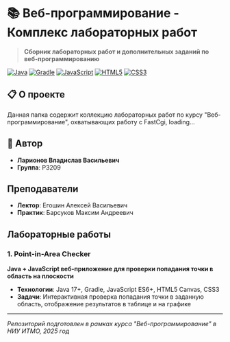 # 📚 Веб-программирование - Комплекс лабораторных работ

> **Сборник лабораторных работ и дополнительных заданий по веб-программированию**

[![Java](https://img.shields.io/badge/Java-17+-blue.svg)](https://www.java.com/)
[![Gradle](https://img.shields.io/badge/Gradle-8+-green.svg)](https://gradle.org)
[![JavaScript](https://img.shields.io/badge/JavaScript-ES6+-yellow.svg)](https://javascript.info)
[![HTML5](https://img.shields.io/badge/HTML5-Canvas-orange.svg)](https://developer.mozilla.org/)
[![CSS3](https://img.shields.io/badge/CSS3-Responsive-blue.svg)](https://developer.mozilla.org/)

## 📋 О проекте

Данная папка содержит коллекцию лабораторных работ по курсу "Веб-программирование", охватывающих работу с FastCgi, loading...

## 👤 Автор

- **Ларионов Владислав Васильевич**  
- **Группа**: P3209

## Преподаватели

- **Лектор**: Егошин Алексей Васильевич
- **Практик**: Барсуков Максим Андреевич

## Лабораторные работы

### 1. Point-in-Area Checker
**Java + JavaScript веб-приложение для проверки попадания точки в область на плоскости**

- **Технологии**: Java 17+, Gradle, JavaScript ES6+, HTML5 Canvas, CSS3
- **Задачи**: Интерактивная проверка попадания точки в заданную область, отображение результатов в таблице и на графике

---

*Репозиторий подготовлен в рамках курса "Веб-программирование" в НИУ ИТМО, 2025 год*